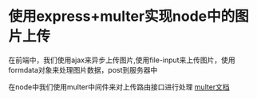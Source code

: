 # 使用express+multer实现node中的图片上传

在前端中，我们使用ajax来异步上传图片,使用file-input来上传图片，使用formdata对象来处理图片数据，post到服务器中

在node中我们使用multer中间件来对上传路由接口进行处理 
[multer文档](https://github.com/expressjs/multer/blob/master/doc/README-zh-cn.md)